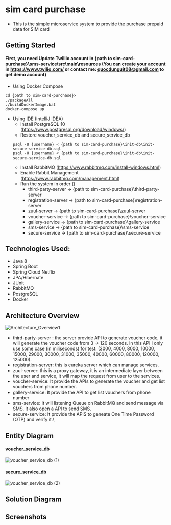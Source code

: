# sim card purchase
- This is the simple microservice system to provide the purchase prepaid data for SIM card

   
## Getting Started
#### First, you need Update Twillio account in {path to sim-card-purchase}\sms-service\src\main\resources (You can create your account in https://www.twilio.com/ or contact me: quocdunguit08@gmail.com to get demo account)
- Using Docker Compose
```shell
cd {path to sim-card-purchase}>
./packageAll
./buildDockerImage.bat
docker-compose up
```
- Using IDE (IntelliJ IDEA)
   - Install PostgreSQL 10 (https://www.postgresql.org/download/windows/)
   - Restore voucher_service_db and secure_service_db
   ```shell
   psql -U {username} < {path to sim-card-purchase}\init-db\init-secure-service-db.sql
   psql -U {username} < {path to sim-card-purchase}\init-db\init-secure-service-db.sql
   ```
   - Install RabbitMQ (https://www.rabbitmq.com/install-windows.html)
   - Enable Rabbit Management (https://www.rabbitmq.com/management.html)
   - Run the system in order ()
      - third-party-server -> {path to sim-card-purchase}\third-party-server
      - registration-server -> {path to sim-card-purchase}\registration-server
      - zuul-server -> {path to sim-card-purchase}\zuul-server
      - voucher-service -> {path to sim-card-purchase}\voucher-service
      - gallery-service -> {path to sim-card-purchase}\gallery-service
      - sms-service -> {path to sim-card-purchase}\sms-service
      - secure-service -> {path to sim-card-purchase}\secure-service

## Technologies Used:
   - Java 8
   - Spring Boot
   - Spring Cloud Netflix
   - JPA/Hibernate
   - JUnit
   - RabbitMQ
   - PostgreSQL
   - Docker
   
## Architecture Overview
![Architecture_Overview1](https://user-images.githubusercontent.com/26158591/104240627-f5271300-548e-11eb-8d87-282385300cda.png)

- third-party-server : the server provide API to generate voucher code, it will generate the voucher code from 3 -> 120 seconds. In this API I only use some case (in miliseconds) for test: (3000, 4000, 8000, 10000, 15000, 29000, 30000, 31000, 35000, 40000, 60000, 80000, 120000, 125000).
- registration-server: this is eureka server which can manage services.
- zuul-server: this is a proxy gateway, it is an intermediate layer between the user and service, it will map the request from user to the services.
- voucher-service: It provide the APIs to generate the voucher and get list vouchers from phone number.
- gallery-service: It provide the API to get list vouchers from phone number
- sms-service: It will listening Queue on RabbitMQ and send message via SMS. It also open a API to send SMS.
- secure-service: It provide the APIS to geneate One Time Password (OTP) and verify it.\

## Entity Diagram
#### voucher_service_db
![voucher_service_db (1)](https://user-images.githubusercontent.com/26158591/104239716-8a290c80-548d-11eb-803c-f8198b4549d3.png)

#### secure_service_db
![voucher_service_db (2)](https://user-images.githubusercontent.com/26158591/104239988-ee4bd080-548d-11eb-8d47-68bf9a305562.png)

## Solution Diagram

## Screenshots
